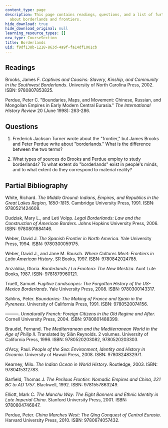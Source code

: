 ```yaml
---
content_type: page
description: This page contains readings, questions, and a list of further readings
  about borderlands and frontiers.
hide_download: true
hide_download_original: null
learning_resource_types: []
ocw_type: CourseSection
title: Borderlands
uid: f9df138b-1218-863d-4a9f-fa14df1001cb
---
```


Readings
--------

Brooks, James F. _Captives and Cousins: Slavery, Kinship, and Community in the Southwest Borderlands_. University of North Carolina Press, 2002. ISBN: 9780807853825.

Perdue, Peter C. "Boundaries, Maps, and Movement: Chinese, Russian, and Mongolian Empires in Early Modern Central Eurasia." _The International History Review_ 20 (June 1998): 263-286.

Questions
---------

1.  Frederick Jackson Turner wrote about the "frontier," but James Brooks and Peter Perdue write about "borderlands." What is the difference between the two terms?
    
2.  What types of sources do Brooks and Perdue employ to study borderlands? To what extent do "borderlands" exist in people's minds, and to what extent do they correspond to material reality?
    

Partial Bibliography
--------------------

White, Richard. _The Middle Ground: Indians, Empires, and Republics in the Great Lakes Region, 1650-1815_. Cambridge University Press, 1991. ISBN: 9780521424608.

Dudziak, Mary L., and Leti Volpp. _Legal Borderlands: Law and the Construction of American Borders_. Johns Hopkins University Press, 2006. ISBN: 9780801884146.

Weber, David J. _The Spanish Frontier in North America_. Yale University Press, 1994. ISBN: 9780300059175.

Weber, David J., and Jane M. Rausch. _Where Cultures Meet: Frontiers in Latin American History_. SR Books, 1997. ISBN: 9780842024785.

Anzaldúa, Gloria. _Borderlands / La Frontera: The New Mestiza_. Aunt Lute Books, 1987. ISBN: 9781879960121.

Truett, Samuel. _Fugitive Landscapes: The Forgotten History of the US-Mexico Borderlands_. Yale University Press, 2008. ISBN: 9780300143317.

Sahlins, Peter. _Boundaries: The Making of France and Spain in the Pyrenees_. University of California Press, 1991. ISBN: 9780520074156.

———. _Unnaturally French: Foreign Citizens in the Old Regime and After_. Cornell University Press, 2004. ISBN: 9780801488399.

Braudel, Fernand. _The Mediterranean and the Mediterranean World in the Age of Philip II_. Translated by Siân Reynolds. 2 volumes. University of California Press, 1996. ISBN: 9780520203082, 9780520203303.

d'Arcy, Paul. _People of the Sea: Environment, Identity and History in Oceania_. University of Hawaii Press, 2008. ISBN: 9780824832971.

Kearney, Milo. _The Indian Ocean in World History_. Routledge, 2003. ISBN: 9780415312783.

Barfield, Thomas J. _The Perilous Frontier: Nomadic Empires and China, 221 BC to AD 1757_. Blackwell, 1992. ISBN: 9781557863249.

Elliott, Mark C. _The Manchu Way: The Eight Banners and Ethnic Identity in Late Imperial China_. Stanford University Press, 2001. ISBN: 9780804746847.

Perdue, Peter. _China Marches West: The Qing Conquest of Central Eurasia_. Harvard University Press, 2010. ISBN: 9780674057432.
